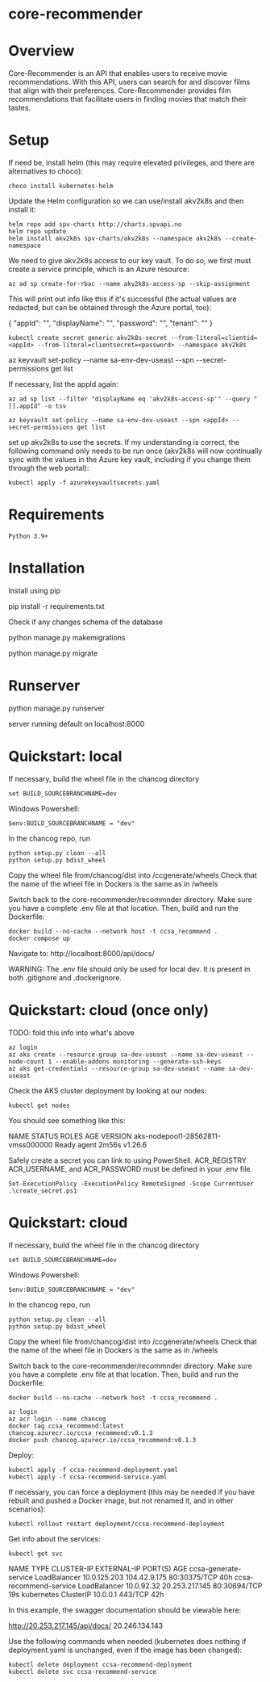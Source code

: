# core-recommender

# Overview
Core-Recommender is an API that enables users to receive movie recommendations. With this API, users can search for and discover films that align with their preferences. Core-Recommender provides film recommendations that facilitate users in finding movies that match their tastes.

# Setup
If need be, install helm (this may require elevated privileges, and there are alternatives to choco):

```console
choco install kubernetes-helm
```

Update the Helm configuration so we can use/install akv2k8s and then install it:

```console
helm repo add spv-charts http://charts.spvapi.no
helm repo update
helm install akv2k8s spv-charts/akv2k8s --namespace akv2k8s --create-namespace
```

We need to give akv2k8s access to our key vault. To do so, we first must create a service principle, which is an Azure resource:

```console
az ad sp create-for-rbac --name akv2k8s-access-sp --skip-assignment
```

This will print out info like this if it's successful (the actual values are redacted, but can be obtained through the Azure portal, too):

{
  "appId": "",
  "displayName": "",
  "password": "",
  "tenant": ""
}

```console
kubectl create secret generic akv2k8s-secret --from-literal=clientid=<appId> --from-literal=clientsecret=<password> --namespace akv2k8s
```

az keyvault set-policy --name sa-env-dev-useast --spn <AppId> --secret-permissions get list


If necessary, list the appId again:

```console
az ad sp list --filter "displayName eq 'akv2k8s-access-sp'" --query "[].appId" -o tsv
```

```console
az keyvault set-policy --name sa-env-dev-useast --spn <appId> --secret-permissions get list
```

set up akv2k8s to use the secrets. If my understanding is correct, the following command only needs to be run once (akv2k8s will now continually sync with the values in the Azure key vault, including if you change them through the web portal):

```console
kubectl apply -f azurekeyvaultsecrets.yaml
```

# Requirements
    Python 3.9+

# Installation

Install using pip

pip install -r requirements.txt

Check if any changes schema of the database

python manage.py makemigrations

python manage.py migrate

# Runserver

python manage.py runserver

server running default on localhost:8000

# Quickstart: local

If necessary, build the wheel file in the chancog directory

```console
set BUILD_SOURCEBRANCHNAME=dev
```
Windows Powershell:

```console
$env:BUILD_SOURCEBRANCHNAME = "dev"
```

In the chancog repo, run
```console
python setup.py clean --all
python setup.py bdist_wheel
```

Copy the wheel file from/chancog/dist into /ccgenerate/wheels
Check that the name of the wheel file in Dockers is the same as in /wheels

Switch back to the core-recommender/recommnder directory. Make sure you have a complete .env file at that location. Then, build and run the Dockerfile:

```console
docker build --no-cache --network host -t ccsa_recommend .
docker compose up
```

Navigate to: http://localhost:8000/api/docs/

WARNING: The .env file should only be used for local dev. It is present in both .gitignore and .dockerignore.

# Quickstart: cloud (once only)
TODO: fold this info into what's above

```console
az login
az aks create --resource-group sa-dev-useast --name sa-dev-useast --node-count 1 --enable-addons monitoring --generate-ssh-keys
az aks get-credentials --resource-group sa-dev-useast --name sa-dev-useast
```

Check the AKS cluster deployment by looking at our nodes:

```console
kubectl get nodes
```

You should see something like this:

NAME                                STATUS   ROLES   AGE     VERSION
aks-nodepool1-28562811-vmss000000   Ready    agent   2m56s   v1.26.6

Safely create a secret you can link to using PowerShell. ACR_REGISTRY
ACR_USERNAME, and ACR_PASSWORD must be defined in your .env file.

```console
Set-ExecutionPolicy -ExecutionPolicy RemoteSigned -Scope CurrentUser
.\create_secret.ps1
```

# Quickstart: cloud

If necessary, build the wheel file in the chancog directory

```console
set BUILD_SOURCEBRANCHNAME=dev
```
Windows Powershell:

```console
$env:BUILD_SOURCEBRANCHNAME = "dev"
```

In the chancog repo, run
```console
python setup.py clean --all
python setup.py bdist_wheel
```

Copy the wheel file from/chancog/dist into /ccgenerate/wheels
Check that the name of the wheel file in Dockers is the same as in /wheels

Switch back to the core-recommender/recommnder directory. Make sure you have a complete .env file at that location. Then, build and run the Dockerfile:

```console
docker build --no-cache --network host -t ccsa_recommend .
```

```console
az login
az acr login --name chancog
docker tag ccsa_recommend:latest chancog.azurecr.io/ccsa_recommend:v0.1.3
docker push chancog.azurecr.io/ccsa_recommend:v0.1.3
```

Deploy:

```console
kubectl apply -f ccsa-recommend-deployment.yaml
kubectl apply -f ccsa-recommend-service.yaml
```

If necessary, you can force a deployment (this may be needed if you have rebuilt and pushed a Docker image, but not renamed it, and in other scenarios):

```console
kubectl rollout restart deployment/ccsa-recommend-deployment
```

Get info about the services:

```console
kubectl get svc
```

NAME                     TYPE           CLUSTER-IP     EXTERNAL-IP      PORT(S)        AGE
ccsa-generate-service    LoadBalancer   10.0.125.203   104.42.9.175     80:30375/TCP   40h
ccsa-recommend-service   LoadBalancer   10.0.92.32     20.253.217.145   80:30694/TCP   19s
kubernetes               ClusterIP      10.0.0.1       <none>           443/TCP        42h

In this example, the swagger documentation should be viewable here:

http://20.253.217.145/api/docs/
20.246.134.143

Use the following commands when needed (kubernetes does nothing if deployment.yaml is unchanged, even if the image has been changed):

```console
kubectl delete deployment ccsa-recommend-deployment
kubectl delete svc ccsa-recommend-service
```